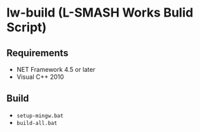 lw-build (L-SMASH Works Bulid Script)
========
## Requirements
   * NET Framework 4.5 or later
   * Visual C++ 2010

## Build
   * `setup-mingw.bat`
   * `build-all.bat`
